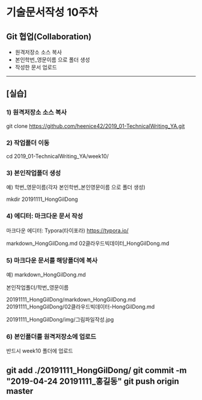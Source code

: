 # 기술문서작성 10주차

## Git 협업(Collaboration)

- 원격저장소 소스 복사
- 본인학번_영문이름 으로 폴더 생성
- 작성한 문서 업로드

---
## [실습]

### 1) 원격저장소 소스 복사
git clone https://github.com/heenice42/2019_01-TechnicalWriting_YA.git

### 2) 작업폴더 이동
cd 2019_01-TechnicalWriting_YA/week10/

### 3) 본인작업폴더 생성

예) 학번_영문이름(각자 본인학번_본인영문이름 으로 폴더 생성)

mkdir 20191111_HongGilDong

### 4) 에디터: 마크다운 문서 작성

마크다운 에디터: Typora(타이포라)
https://typora.io/

markdown_HongGilDong.md
02클라우드빅데이터_HongGilDong.md

### 5) 마크다운 문서를 해당폴더에 복사
예) markdown_HongGilDong.md

본인작업폴더/학번_영문이름

20191111_HongGilDong/markdown_HongGilDong.md
20191111_HongGilDong/02클라우드빅데이터-HongGilDong.md

20191111_HongGilDong/img/그림파일작성.jpg

### 6) 본인폴더를 원격저장소에 업로드
반드시 week10 폴더에 업로드

git add ./20191111_HongGilDong/
git commit -m "2019-04-24 20191111_홍길동"
git push origin master
---

